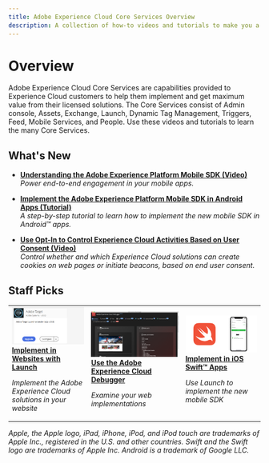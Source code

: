 ```yaml
---
title: Adobe Experience Cloud Core Services Overview
description: A collection of how-to videos and tutorials to make you a power-user of Adobe Experience Cloud Core Services
---
```


# Overview

Adobe Experience Cloud Core Services are capabilities provided to Experience Cloud customers to help them implement and get maximum value from their licensed solutions.
The Core Services consist of Admin console, Assets, Exchange, Launch, Dynamic Tag Management, Triggers, Feed, Mobile Services, and People.
Use these videos and tutorials to learn the many Core Services.

## What's New

* **[Understanding the Adobe Experience Platform Mobile SDK (Video)](launch-mobile/understanding-the-mobile-sdks.md)**
    <br>
    *Power end-to-end engagement in your mobile apps.*

* **[Implement the Adobe Experience Platform Mobile SDK in Android Apps (Tutorial)](https://docs.adobe.com/content/help/en/core-services-learn/implementing-in-mobile-android-apps-with-launch/index.html)**
    <br>
    *A step-by-step tutorial to learn how to implement the new mobile SDK in Android&trade; apps.*

* **[Use Opt-In to Control Experience Cloud Activities Based on User Consent (Video)](id-service/use-opt-in-to-control-experience-cloud-activities-based-on-user-consent.md)**
    <br>
    *Control whether and which Experience Cloud solutions can create cookies on web pages or initiate beacons, based on end user consent.*

## Staff Picks

<table>
<tr>
  <td>
    <a href="https://docs.adobe.com/content/help/en/core-services-learn/implementing-in-websites-with-launch/implement-solutions/target.html">
      <img alt="Implement in Websites with Launch tutorial" src="assets/launch_referencearchitectureguides.png" />
    </a>
    <div>
      <a href="https://docs.adobe.com/content/help/en/core-services-learn/implementing-in-websites-with-launch/implement-solutions/target.html">
    <strong>Implement in Websites with Launch</strong>
    </a>
    </div>
    <p>
    <em>Implement the Adobe Experience Cloud solutions in your website</em>
    <p>
  </td>
  <td>
    <a href="debugger/use-the-experience-cloud-debugger.md">
      <img alt="thumbnail image for the 'Use the Adobe Experience Cloud Debugger' video" src="assets/thumb_debugger.png" />
    </a>
    <div>
      <a href="debugger/use-the-experience-cloud-debugger.md">
    <strong>Use the Adobe Experience Cloud Debugger</strong>
    </a>
    </div>
    <p>
    <em>Examine your web implementations</em>
    <p>
  </td>
  <td>
    <a href="https://docs.adobe.com/content/help/en/core-services-learn/implementing-in-mobile-ios-swift-apps-with-launch/index.html">
      <img alt="Behind the Scenes: A Customer Experience Powered by Experience Platform video" src="assets/thumb_swift.png" />
    </a>
    <div>
      <a href="https://docs.adobe.com/content/help/en/core-services-learn/implementing-in-mobile-ios-swift-apps-with-launch/index.html">
    <strong>Implement in iOS Swift&trade; Apps</strong>
    </a>
    </div>
    <p>
    <em>Use Launch to implement the new mobile SDK</em>
    <p>
  </td>
</tr>
</table>

_Apple, the Apple logo, iPad, iPhone, iPod, and iPod touch are trademarks of Apple Inc., registered in the U.S. and other countries. Swift and the Swift logo are trademarks of Apple Inc.
Android is a trademark of Google LLC._
